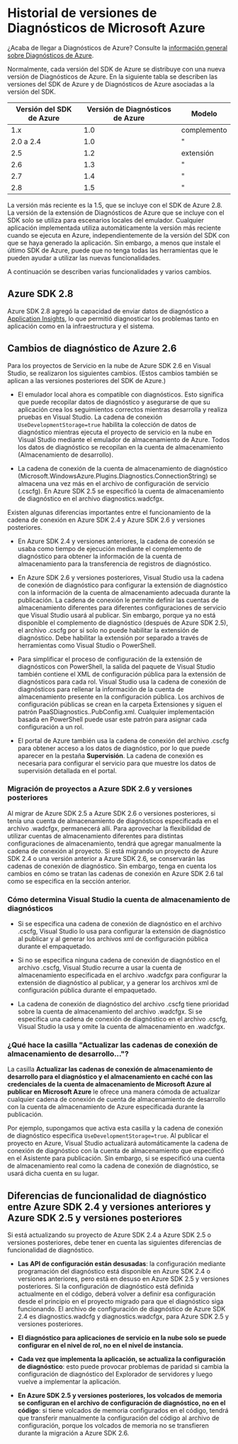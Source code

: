 <properties
	pageTitle="Historial de versiones de Diagnósticos de Azure"
	description="Explicación de los cambios en las distintas versiones de Diagnósticos de Azure incluidas en diferentes versiones de los SDK de Microsoft Azure."
	services="multiple"
	documentationCenter=".net"
	authors="rboucher"
	manager="jwhit"
	editor=""/>

<tags
	ms.service="multiple"
	ms.workload="na"
	ms.tgt_pltfrm="na"
	ms.devlang="dotnet"
	ms.topic="article"
	ms.date="02/12/2016"
	ms.author="robb"/>


# Historial de versiones de Diagnósticos de Microsoft Azure

¿Acaba de llegar a Diagnósticos de Azure? Consulte la [información general sobre Diagnósticos de Azure](azure-diagnostics.md).

Normalmente, cada versión del SDK de Azure se distribuye con una nueva versión de Diagnósticos de Azure. En la siguiente tabla se describen las versiones del SDK de Azure y de Diagnósticos de Azure asociadas a la versión del SDK.



Versión del SDK de Azure | Versión de Diagnósticos de Azure | Modelo
--- | --- | ---
1\.x | 1\.0 | complemento
2\.0 a 2.4| 1\.0 | "
2\.5 | 1\.2 | extensión
2\.6 | 1\.3 | "
2\.7 | 1\.4 | "
2\.8 | 1\.5 | "


La versión más reciente es la 1.5, que se incluye con el SDK de Azure 2.8. La versión de la extensión de Diagnósticos de Azure que se incluye con el SDK solo se utiliza para escenarios locales del emulador. Cualquier aplicación implementada utiliza automáticamente la versión más reciente cuando se ejecuta en Azure, independientemente de la versión del SDK con que se haya generado la aplicación. Sin embargo, a menos que instale el último SDK de Azure, puede que no tenga todas las herramientas que le pueden ayudar a utilizar las nuevas funcionalidades.

A continuación se describen varias funcionalidades y varios cambios.

## Azure SDK 2.8
Azure SDK 2.8 agregó la capacidad de enviar datos de diagnóstico a [Application Insights](./application-insights/app-insights-cloudservices.md), lo que permitió diagnosticar los problemas tanto en aplicación como en la infraestructura y el sistema.

## Cambios de diagnóstico de Azure 2.6

Para los proyectos de Servicio en la nube de Azure SDK 2.6 en Visual Studio, se realizaron los siguientes cambios. (Estos cambios también se aplican a las versiones posteriores del SDK de Azure.)

- El emulador local ahora es compatible con diagnósticos. Esto significa que puede recopilar datos de diagnóstico y asegurarse de que su aplicación crea los seguimientos correctos mientras desarrolla y realiza pruebas en Visual Studio. La cadena de conexión `UseDevelopmentStorage=true` habilita la colección de datos de diagnóstico mientras ejecuta el proyecto de servicio en la nube en Visual Studio mediante el emulador de almacenamiento de Azure. Todos los datos de diagnóstico se recopilan en la cuenta de almacenamiento (Almacenamiento de desarrollo).

- La cadena de conexión de la cuenta de almacenamiento de diagnóstico (Microsoft.WindowsAzure.Plugins.Diagnostics.ConnectionString) se almacena una vez más en el archivo de configuración de servicio (.cscfg). En Azure SDK 2.5 se especificó la cuenta de almacenamiento de diagnóstico en el archivo diagnostics.wadcfgx.

Existen algunas diferencias importantes entre el funcionamiento de la cadena de conexión en Azure SDK 2.4 y Azure SDK 2.6 y versiones posteriores.

- En Azure SDK 2.4 y versiones anteriores, la cadena de conexión se usaba como tiempo de ejecución mediante el complemento de diagnóstico para obtener la información de la cuenta de almacenamiento para la transferencia de registros de diagnóstico.

- En Azure SDK 2.6 y versiones posteriores, Visual Studio usa la cadena de conexión de diagnóstico para configurar la extensión de diagnóstico con la información de la cuenta de almacenamiento adecuada durante la publicación. La cadena de conexión le permite definir las cuentas de almacenamiento diferentes para diferentes configuraciones de servicio que Visual Studio usará al publicar. Sin embargo, porque ya no está disponible el complemento de diagnóstico (después de Azure SDK 2.5), el archivo .cscfg por sí solo no puede habilitar la extensión de diagnóstico. Debe habilitar la extensión por separado a través de herramientas como Visual Studio o PowerShell.

- Para simplificar el proceso de configuración de la extensión de diagnósticos con PowerShell, la salida del paquete de Visual Studio también contiene el XML de configuración pública para la extensión de diagnósticos para cada rol. Visual Studio usa la cadena de conexión de diagnósticos para rellenar la información de la cuenta de almacenamiento presente en la configuración pública. Los archivos de configuración públicas se crean en la carpeta Extensiones y siguen el patrón PaaSDiagnostics.<RoleName>.PubConfig.xml. Cualquier implementación basada en PowerShell puede usar este patrón para asignar cada configuración a un rol.

- El portal de Azure también usa la cadena de conexión del archivo .cscfg para obtener acceso a los datos de diagnóstico, por lo que puede aparecer en la pestaña **Supervisión**. La cadena de conexión es necesaria para configurar el servicio para que muestre los datos de supervisión detallada en el portal.

### Migración de proyectos a Azure SDK 2.6 y versiones posteriores

Al migrar de Azure SDK 2.5 a Azure SDK 2.6 o versiones posteriores, si tenía una cuenta de almacenamiento de diagnósticos especificada en el archivo .wadcfgx, permanecerá allí. Para aprovechar la flexibilidad de utilizar cuentas de almacenamiento diferentes para distintas configuraciones de almacenamiento, tendrá que agregar manualmente la cadena de conexión al proyecto. Si está migrando un proyecto de Azure SDK 2.4 o una versión anterior a Azure SDK 2.6, se conservarán las cadenas de conexión de diagnóstico. Sin embargo, tenga en cuenta los cambios en cómo se tratan las cadenas de conexión en Azure SDK 2.6 tal como se especifica en la sección anterior.

### Cómo determina Visual Studio la cuenta de almacenamiento de diagnósticos

- Si se especifica una cadena de conexión de diagnóstico en el archivo .cscfg, Visual Studio lo usa para configurar la extensión de diagnóstico al publicar y al generar los archivos xml de configuración pública durante el empaquetado.

- Si no se especifica ninguna cadena de conexión de diagnóstico en el archivo .cscfg, Visual Studio recurre a usar la cuenta de almacenamiento especificada en el archivo .wadcfgx para configurar la extensión de diagnóstico al publicar, y a generar los archivos xml de configuración pública durante el empaquetado.

- La cadena de conexión de diagnóstico del archivo .cscfg tiene prioridad sobre la cuenta de almacenamiento del archivo .wadcfgx. Si se especifica una cadena de conexión de diagnóstico en el archivo .cscfg, Visual Studio la usa y omite la cuenta de almacenamiento en .wadcfgx.

### ¿Qué hace la casilla "Actualizar las cadenas de conexión de almacenamiento de desarrollo..."?

La casilla **Actualizar las cadenas de conexión de almacenamiento de desarrollo para el diagnóstico y el almacenamiento en caché con las credenciales de la cuenta de almacenamiento de Microsoft Azure al publicar en Microsoft Azure** le ofrece una manera cómoda de actualizar cualquier cadena de conexión de cuenta de almacenamiento de desarrollo con la cuenta de almacenamiento de Azure especificada durante la publicación.

Por ejemplo, supongamos que activa esta casilla y la cadena de conexión de diagnóstico especifica `UseDevelopmentStorage=true`. Al publicar el proyecto en Azure, Visual Studio actualizará automáticamente la cadena de conexión de diagnóstico con la cuenta de almacenamiento que especificó en el Asistente para publicación. Sin embargo, si se especificó una cuenta de almacenamiento real como la cadena de conexión de diagnóstico, se usará dicha cuenta en su lugar.

## Diferencias de funcionalidad de diagnóstico entre Azure SDK 2.4 y versiones anteriores y Azure SDK 2.5 y versiones posteriores

Si está actualizando su proyecto de Azure SDK 2.4 a Azure SDK 2.5 o versiones posteriores, debe tener en cuenta las siguientes diferencias de funcionalidad de diagnóstico.

- **Las API de configuración están desusadas**: la configuración mediante programación del diagnóstico está disponible en Azure SDK 2.4 o versiones anteriores, pero está en desuso en Azure SDK 2.5 y versiones posteriores. Si la configuración de diagnóstico está definida actualmente en el código, deberá volver a definir esa configuración desde el principio en el proyecto migrado para que el diagnóstico siga funcionando. El archivo de configuración de diagnóstico de Azure SDK 2.4 es diagnostics.wadcfg y diagnostics.wadcfgx, para Azure SDK 2.5 y versiones posteriores.

- **El diagnóstico para aplicaciones de servicio en la nube solo se puede configurar en el nivel de rol, no en el nivel de instancia.**

- **Cada vez que implementa la aplicación, se actualiza la configuración de diagnóstico**: esto puede provocar problemas de paridad si cambia la configuración de diagnóstico del Explorador de servidores y luego vuelve a implementar la aplicación.

- **En Azure SDK 2.5 y versiones posteriores, los volcados de memoria se configuran en el archivo de configuración de diagnóstico, no en el código**: si tiene volcados de memoria configurados en el código, tendrá que transferir manualmente la configuración del código al archivo de configuración, porque los volcados de memoria no se transfieren durante la migración a Azure SDK 2.6.

<!---HONumber=AcomDC_0302_2016-->